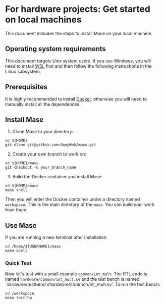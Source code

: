# For hardware projects: Get started on local machines

This document includes the steps to install Mase on your local machine.

## Operating system requirements

This document targets Unix system users. If you use Windows, you will need to install [WSL](https://learn.microsoft.com/en-us/windows/wsl/install) first and then follow the following instructions in the Linux subsystem.

## Prerequisites

It is highly recommended to install [Docker](https://www.docker.com/), otherwise you will need to manually install all the dependences.

## Install Mase

1. Clone Mase to your directory:
```shell
cd ${HOME}
git clone git@github.com:DeepWok/mase.git
```

2. Create your own branch to work on:
```shell
cd ${HOME}/mase
git checkout -b your_branch_name
```

3. Build the Docker container and install Mase:
```shell
cd ${HOME}/mase
make shell
```
Then you will enter the Docker container under a directory named `workspace`. This is the main directory of the `mase`. You can build your work from there.

## Use Mase

If you are running a new terminal after installation:
```shell
cd /home/${USERNAME}/mase
make shell
```

### Quick Test

Now let's test with a small example `common/int_mult`. The RTL code is named `hardware/common/int_mult.sv` and the test bench is named `hardware/testbench/hardware/common/int_mult.sv'. To run the test bench:
```shell
cd /workspace
make test-hw
```

